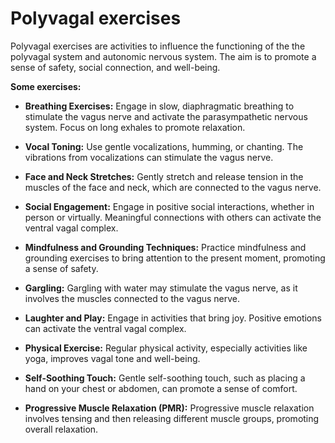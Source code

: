 # Polyvagal exercises

Polyvagal exercises are activities to influence the functioning of the the polyvagal system and autonomic nervous system. The aim is to promote a sense of safety, social connection, and well-being. 

**Some exercises:**

* **Breathing Exercises:** Engage in slow, diaphragmatic breathing to stimulate the vagus nerve and activate the parasympathetic nervous system. Focus on long exhales to promote relaxation.

* **Vocal Toning:** Use gentle vocalizations, humming, or chanting. The vibrations from vocalizations can stimulate the vagus nerve.

* **Face and Neck Stretches:** Gently stretch and release tension in the muscles of the face and neck, which are connected to the vagus nerve.

* **Social Engagement:** Engage in positive social interactions, whether in person or virtually. Meaningful connections with others can activate the ventral vagal complex.

* **Mindfulness and Grounding Techniques:** Practice mindfulness and grounding exercises to bring attention to the present moment, promoting a sense of safety.

* **Gargling:** Gargling with water may stimulate the vagus nerve, as it involves the muscles connected to the vagus nerve.

* **Laughter and Play:** Engage in activities that bring joy. Positive emotions can activate the ventral vagal complex.

* **Physical Exercise:** Regular physical activity, especially activities like yoga, improves vagal tone and well-being.

* **Self-Soothing Touch:** Gentle self-soothing touch, such as placing a hand on your chest or abdomen, can promote a sense of comfort.

* **Progressive Muscle Relaxation (PMR):** Progressive muscle relaxation involves tensing and then releasing different muscle groups, promoting overall relaxation.